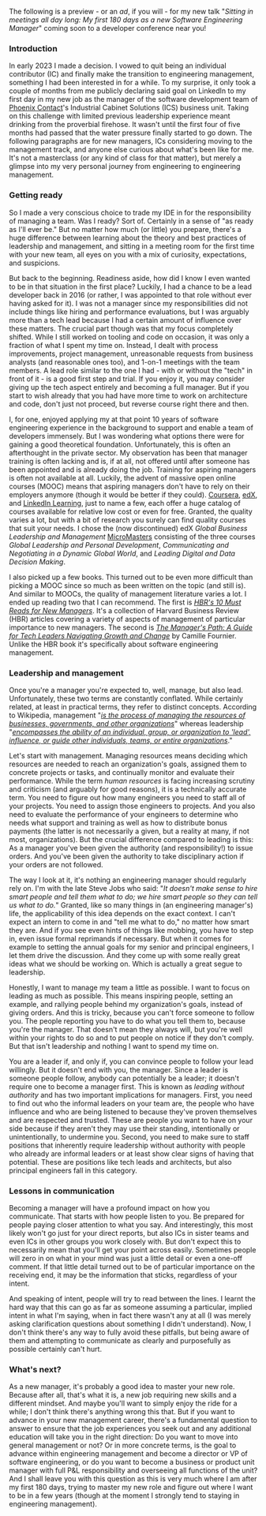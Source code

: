 The following is a preview - or an _ad_, if you will - for my new talk "_Sitting in meetings all day long: My first 180 days as a new Software Engineering Manager_" coming soon to a developer conference near you!

### Introduction

In early 2023 I made a decision.
I vowed to quit being an individual contributor (IC) and finally make the transition to engineering management, something I had been interested in for a while.
To my surprise, it only took a couple of months from me publicly declaring said goal on LinkedIn to my first day in my new job as the manager of the software development team of [Phoenix Contact](https://www.phoenixcontact.com/en-pc/)'s Industrial Cabinet Solutions (ICS) business unit.
Taking on this challenge with limited previous leadership experience meant drinking from the proverbial firehose.
It wasn't until the first four of five months had passed that the water pressure finally started to go down.
The following paragraphs are for new managers, ICs considering moving to the management track, and anyone else curious about what's been like for me.
It's not a masterclass (or any kind of class for that matter), but merely a glimpse into my very personal journey from engineering to engineering management.

### Getting ready

So I made a very conscious choice to trade my IDE in for the responsibility of managing a team.
Was I ready?
Sort of.
Certainly in a sense of "as ready as I'll ever be."
But no matter how much (or little) you prepare, there's a huge difference between learning about the theory and best practices of leadership and management, and sitting in a meeting room for the first time with your new team, all eyes on you with a mix of curiosity, expectations, and suspicions.

But back to the beginning.
Readiness aside, how did I know I even wanted to be in that situation in the first place?
Luckily, I had a chance to be a lead developer back in 2016 (or rather, I was appointed to that role without ever having asked for it).
I was not a manager since my responsibilities did not include things like hiring and performance evaluations, but I was arguably more than a tech lead because I had a certain amount of influence over these matters.
The crucial part though was that my focus completely shifted.
While I still worked on tooling and code on occasion, it was only a fraction of what I spent my time on.
Instead, I dealt with process improvements, project management, unreasonable requests from business analysts (and reasonable ones too), and 1-on-1 meetings with the team members.
A lead role similar to the one I had - with or without the "tech" in front of it - is a good first step and trial.
If you enjoy it, you may consider giving up the tech aspect entirely and becoming a full manager.
But if you start to wish already that you had have more time to work on architecture and code, don't just not proceed, but reverse course right there and then.

I, for one, enjoyed applying my at that point 10 years of software engineering experience in the background to support and enable a team of developers immensely.
But I was wondering what options there were for gaining a good theoretical foundation.
Unfortunately, this is often an afterthought in the private sector.
My observation has been that manager training is often lacking and is, if at all, not offered until after someone has been appointed and is already doing the job.
Training for aspiring managers is often not available at all.
Luckily, the advent of massive open online courses (MOOC) means that aspiring managers don't have to rely on their employers anymore (though it would be better if they could).
[Coursera](https://www.coursera.org), [edX](https://www.edx.org), and [LinkedIn Learning](https://learning.linkedin.com), just to name a few, each offer a huge catalog of courses available for relative low cost or even for free.
Granted, the quality varies a lot, but with a bit of research you surely can find quality courses that suit your needs.
I chose the (now discontinued) edX _Global Business Leadership and Management_ [MicroMasters](https://www.edx.org/masters/micromasters) consisting of the three courses _Global Leadership and Personal Development_, _Communicating and Negotiating in a Dynamic Global World_, and _Leading Digital and Data Decision Making_.

I also picked up a few books.
This turned out to be even more difficult than picking a MOOC since so much as been written on the topic (and still is).
And similar to MOOCs, the quality of management literature varies a lot.
I ended up reading two that I can recommend.
The first is [_HBR's 10 Must Reads for New Managers_](https://store.hbr.org/product/hbr-s-10-must-reads-for-new-managers-with-bonus-article-how-managers-become-leaders-by-michael-d-watkins/10134).
It's a collection of Harvard Business Review (HBR) articles covering a variety of aspects of management of particular importance to new managers.
The second is [_The Manager's Path: A Guide for Tech Leaders Navigating Growth and Change_](https://www.oreilly.com/library/view/the-managers-path/9781491973882/) by Camille Fournier.
Unlike the HBR book it's specifically about software engineering management.

### Leadership and management

Once you're a manager you're expected to, well, manage, but also lead.
Unfortunately, these two terms are constantly conflated.
While certainly related, at least in practical terms, they refer to distinct concepts.
According to Wikipedia, management "[_is the process of managing the resources of businesses, governments, and other organizations_](https://en.wikipedia.org/wiki/Management)" whereas leadership "[_encompasses the ability of an individual, group, or organization to 'lead', influence, or guide other individuals, teams, or entire organizations_](https://en.wikipedia.org/wiki/Leadership)."

Let's start with management.
Managing resources means deciding which resources are needed to reach an organization's goals, assigned them to concrete projects or tasks, and continually monitor and evaluate their performance.
While the term _human resources_ is facing increasing scrutiny and criticism (and arguably for good reasons), it is a technically accurate term.
You need to figure out how many engineers you need to staff all of your projects.
You need to assign those engineers to projects.
And you also need to evaluate the performance of your engineers to determine who needs what support and training as well as how to distribute bonus payments (the latter is not necessarily a given, but a reality at many, if not most, organizations).
But the crucial difference compared to leading is this: As a manager you've been given the authority (and responsibility!) to issue orders.
And you've been given the authority to take disciplinary action if your orders are not followed.

The way I look at it, it's nothing an engineering manager should regularly rely on.
I'm with the late Steve Jobs who said: "_It doesn't make sense to hire smart people and tell them what to do; we hire smart people so they can tell us what to do._"
Granted, like so many things in (an engineering manager's) life, the applicability of this idea depends on the exact context.
I can't expect an intern to come in and "tell me what to do," no matter how smart they are.
And if you see even hints of things like mobbing, you have to step in, even issue formal reprimands if necessary.
But when it comes for example to setting the annual goals for my senior and principal engineers, I let them drive the discussion.
And they come up with some really great ideas what we should be working on.
Which is actually a great segue to leadership.

Honestly, I want to manage my team a little as possible.
I want to focus on leading as much as possible.
This means inspiring people, setting an example, and rallying people behind my organization's goals, instead of giving orders.
And this is tricky, because you can't force someone to follow you.
The people reporting you have to do what you tell them to, because you're the manager.
That doesn't mean they always will, but you're well within your rights to do so and to put people on notice if they don't comply.
But that isn't leadership and nothing I want to spend my time on.

You are a leader if, and only if, you can convince people to follow your lead willingly.
But it doesn't end with you, the manager.
Since a leader is someone people follow, anybody can potentially be a leader; it doesn't require one to become a manager first.
This is known as _leading without authority_ and has two important implications for managers.
First, you need to find out who the informal leaders on your team are, the people who have influence and who are being listened to because they've proven themselves and are respected and trusted.
These are people you want to have on your side because if they aren't they may use their standing, intentionally or unintentionally, to undermine you.
Second, you need to make sure to staff positions that inherently require leadership without authority with people who already are informal leaders or at least show clear signs of having that potential.
These are positions like tech leads and architects, but also principal engineers fall in this category.

### Lessons in communication

Becoming a manager will have a profound impact on how you communicate.
That starts with how people listen to you.
Be prepared for people paying closer attention to what you say.
And interestingly, this most likely won't go just for your direct reports, but also ICs in sister teams and even ICs in other groups you work closely with.
But don't expect this to necessarily mean that you'll get your point across easily.
Sometimes people will zero in on what in your mind was just a little detail or even a one-off comment.
If that little detail turned out to be of particular importance on the receiving end, it may be the information that sticks, regardless of your intent.

And speaking of intent, people will try to read between the lines.
I learnt the hard way that this can go as far as someone assuming a particular, implied intent in what I'm saying, when in fact there wasn't any at all (I was merely asking clarification questions about something I didn't understand).
Now, I don't think there's any way to fully avoid these pitfalls, but being aware of them and attempting to communicate as clearly and purposefully as possible certainly can't hurt.

### What's next?

As a new manager, it's probably a good idea to master your new role.
Because after all, that's what it is, a new job requiring new skills and a different mindset.
And maybe you'll want to simply enjoy the ride for a while; I don't think there's anything wrong this that.
But if you want to advance in your new management career, there's a fundamental question to answer to ensure that the job experiences you seek out and any additional education will take you in the right direction:
Do you want to move into general management or not?
Or in more concrete terms, is the goal to advance within engineering management and become a director or VP of software engineering, or do you want to become a business or product unit manager with full P&L responsibility and overseeing all functions of the unit?
And I shall leave you with this question as this is very much where I am after my first 180 days, trying to master my new role and figure out where I want to be in a few years (though at the moment I strongly tend to staying in engineering management).